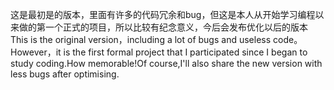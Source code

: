 这是最初是的版本，里面有许多的代码冗余和bug，但这是本人从开始学习编程以来做的第一个正式的项目，所以比较有纪念意义，今后会发布优化以后的版本
This is the original version，including a lot of bugs and useless code。However，it is the first formal project that I participated since I began to study coding.How memorable!Of course,I'll also share the new version with less bugs after optimising.
